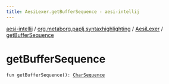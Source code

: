 ```yaml
---
title: AesiLexer.getBufferSequence - aesi-intellij
---
```


[aesi-intellij](../../index.html) / [org.metaborg.paplj.syntaxhighlighting](../index.html) / [AesiLexer](index.html) / [getBufferSequence](.)

# getBufferSequence

`fun getBufferSequence(): `[`CharSequence`](https://kotlinlang.org/api/latest/jvm/stdlib/kotlin/-char-sequence/index.html)